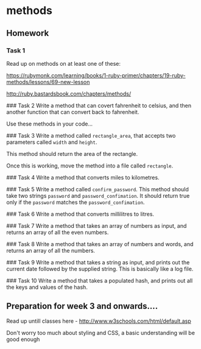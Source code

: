 # methods

## Homework

### Task 1
Read up on methods on at least one of these: 

https://rubymonk.com/learning/books/1-ruby-primer/chapters/19-ruby-methods/lessons/69-new-lesson

http://ruby.bastardsbook.com/chapters/methods/

### Task 2
Write a method that can covert fahrenheit to celsius, and then another function that can convert back to fahrenheit.

Use these methods in your code...

### Task 3
Write a method called `rectangle_area`, that accepts two parameters called `width` and `height`. 

This method should return the area of the rectangle. 

Once this is working, move the method into a file called `rectangle`.

### Task 4
Write a method that converts miles to kilometres.

### Task 5
Write a method called `confirm_password`. This method should take two strings `password` and `password_confimation`. It should return true only if the `password` matches the  `password_confimation`.

### Task 6
Write a method that converts millilitres to litres.

### Task 7
Write a method that takes an array of numbers as input, and returns an array of all the even numbers.

### Task 8
Write a method that takes an array of numbers and words, and returns an array of all the numbers.

### Task 9
Write a method that takes a string as input, and prints out the current date followed by the supplied string. This is basically like a log file.

### Task 10
Write a method that takes a populated hash, and prints out all the keys and values of the hash.


## Preparation for week 3 and onwards....

Read up untill classes here - http://www.w3schools.com/html/default.asp   

Don't worry too much about styling and CSS, a basic understanding will be good enough


